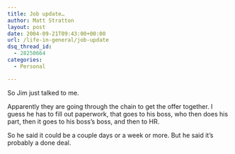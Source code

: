 ```yaml
---
title: Job update…
author: Matt Stratton
layout: post
date: 2004-09-21T09:43:00+00:00
url: /life-in-general/job-update
dsq_thread_id:
  - 28250664
categories:
  - Personal

---
```

So Jim just talked to me.

Apparently they are going through the chain to get the offer together. I guess he has to fill out paperwork, that goes to his boss, who then does his part, then it goes to his boss&#8217;s boss, and then to HR.

So he said it could be a couple days or a week or more. But he said it&#8217;s probably a done deal.